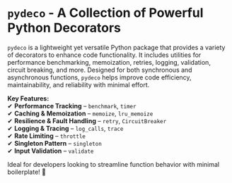 # `pydeco` - A Collection of Powerful Python Decorators  

`pydeco` is a lightweight yet versatile Python package that provides a variety of decorators to enhance code functionality. It includes utilities for performance benchmarking, memoization, retries, logging, validation, circuit breaking, and more. Designed for both synchronous and asynchronous functions, `pydeco` helps improve code efficiency, maintainability, and reliability with minimal effort.

**Key Features:**  
✔ **Performance Tracking** – `benchmark`, `timer`  
✔ **Caching & Memoization** – `memoize`, `lru_memoize`  
✔ **Resilience & Fault Handling** – `retry`, `CircuitBreaker`  
✔ **Logging & Tracing** – `log_calls`, `trace`  
✔ **Rate Limiting** – `throttle`  
✔ **Singleton Pattern** – `singleton`  
✔ **Input Validation** – `validate`  

Ideal for developers looking to streamline function behavior with minimal boilerplate! 🚀  
